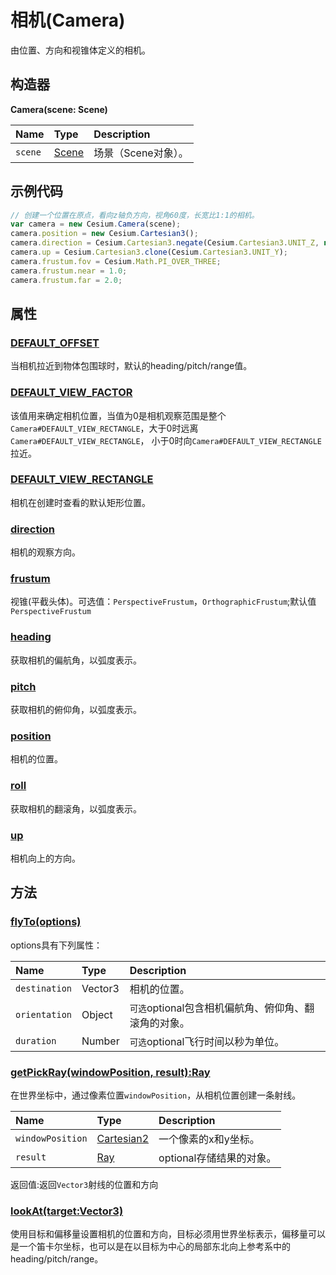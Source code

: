 # 相机(Camera)

由位置、方向和视锥体定义的相机。

## 构造器

**Camera(scene: Scene)**

| Name    | Type                                                         | Description         |
| :------ | :----------------------------------------------------------- | :------------------ |
| `scene` | [Scene](https://www.vvpstk.com/public/Cesium/Documentation/Scene.html) | 场景（Scene对象）。 |

## 示例代码

```js
// 创建一个位置在原点，看向z轴负方向，视角60度，长宽比1:1的相机。
var camera = new Cesium.Camera(scene);
camera.position = new Cesium.Cartesian3();
camera.direction = Cesium.Cartesian3.negate(Cesium.Cartesian3.UNIT_Z, new Cesium.Cartesian3());
camera.up = Cesium.Cartesian3.clone(Cesium.Cartesian3.UNIT_Y);
camera.frustum.fov = Cesium.Math.PI_OVER_THREE;
camera.frustum.near = 1.0;
camera.frustum.far = 2.0;
```

## 属性

### [DEFAULT_OFFSET]()

当相机拉近到物体包围球时，默认的heading/pitch/range值。

### [DEFAULT_VIEW_FACTOR]()

该值用来确定相机位置，当值为0是相机观察范围是整个`Camera#DEFAULT_VIEW_RECTANGLE`，大于0时远离`Camera#DEFAULT_VIEW_RECTANGLE`， 小于0时向`Camera#DEFAULT_VIEW_RECTANGLE`拉近。

### [DEFAULT_VIEW_RECTANGLE]()

相机在创建时查看的默认矩形位置。

### [direction ]()

相机的观察方向。

### [frustum ]()

视锥(平截头体)。可选值：`PerspectiveFrustum`，`OrthographicFrustum`;默认值`PerspectiveFrustum`

### [heading]()

获取相机的偏航角，以弧度表示。

### [pitch]()

获取相机的俯仰角，以弧度表示。

### [position]()

相机的位置。

### [roll]()

获取相机的翻滚角，以弧度表示。

### [up ]()

相机向上的方向。

## 方法

### [flyTo(options)]()

options具有下列属性：

| Name          | Type    | Description                                          |
| :------------ | :------ | :--------------------------------------------------- |
| `destination` | Vector3 | 相机的位置。                                         |
| `orientation` | Object  | `可选`optional包含相机偏航角、俯仰角、翻滚角的对象。 |
| `duration`    | Number  | `可选`optional飞行时间以秒为单位。                   |

### [getPickRay(windowPosition, result):Ray]()

在世界坐标中，通过像素位置`windowPosition`，从相机位置创建一条射线。

| Name             | Type                                                         | Description              |
| :--------------- | :----------------------------------------------------------- | :----------------------- |
| `windowPosition` | [Cartesian2](https://www.vvpstk.com/public/Cesium/Documentation/Cartesian2.html) | 一个像素的x和y坐标。     |
| `result`         | [Ray](https://www.vvpstk.com/public/Cesium/Documentation/Ray.html) | optional存储结果的对象。 |

返回值:返回`Vector3`射线的位置和方向

### [lookAt(target:Vector3)]()

使用目标和偏移量设置相机的位置和方向，目标必须用世界坐标表示，偏移量可以是一个笛卡尔坐标，也可以是在以目标为中心的局部东北向上参考系中的heading/pitch/range。

